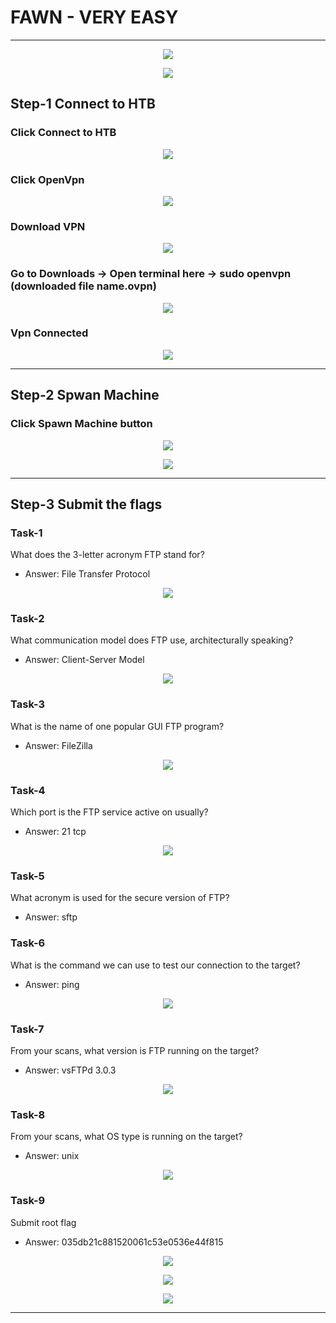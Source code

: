 # FAWN - VERY EASY

----------------------------------------------------------------------------

<p align="center">
 <img src="https://user-images.githubusercontent.com/94435318/161561175-85ea34cf-fc01-4ec8-bc88-3501953e7851.png">
</p>

<p align="center">
  <img src="https://user-images.githubusercontent.com/94435318/161755976-0d6ca557-97d2-4bd4-b71a-9a10ff10f4d6.png">
</p>


## Step-1 Connect to HTB

### Click Connect to HTB

<p align="center">
 <img src="https://user-images.githubusercontent.com/94435318/161561644-cf88f96e-2a23-48a2-b28f-b606e7b6fcc6.png">
</p> 

### Click OpenVpn

<p align="center">
 <img src="https://user-images.githubusercontent.com/94435318/161561762-777be237-ccc3-45a5-9df5-8500f46eda69.png">
</p> 

### Download VPN

<p align="center">
 <img src="https://user-images.githubusercontent.com/94435318/161561916-87f6fd74-b246-4c24-99c5-c8a6d18573ac.png">
</p> 

### Go to Downloads -> Open terminal here -> sudo openvpn (downloaded file name.ovpn)

<p align="center">
 <img src="https://user-images.githubusercontent.com/94435318/161562203-d80966ed-7fcc-4ec9-9b16-f6994084f7b8.png">
</p>

### Vpn Connected

<p align="center">
 <img src="https://user-images.githubusercontent.com/94435318/161563110-feb7219e-e1c9-40f0-a49b-d83c16dd5036.png">
</p> 

----------------------------------------------------------------------------------------------------------------

## Step-2 Spwan Machine

### Click Spawn Machine button 

<p align="center">
 <img src="https://user-images.githubusercontent.com/94435318/161563287-1f07f287-4a57-4fa9-aa22-ff8d6a2d2116.png">
</p> 

<p align="center">
 <img src="https://user-images.githubusercontent.com/94435318/161563503-2173df4b-2b14-462f-8abf-c59cadebddc6.png">
</p> 

---------------------------------------------------------------------------------------------------------------

## Step-3 Submit the flags

### Task-1 

What does the 3-letter acronym FTP stand for? 

- Answer: File Transfer Protocol

<p align="center">
  <img src="https://user-images.githubusercontent.com/94435318/161757014-e0464958-db21-45f0-a6bf-789fed766edf.png">
</p>

### Task-2 

What communication model does FTP use, architecturally speaking? 

- Answer: Client-Server Model

<p align="center">
  <img src="https://user-images.githubusercontent.com/94435318/161757472-5418506b-0a50-446d-b409-4c891255f6a7.png">
</p>

### Task-3 

What is the name of one popular GUI FTP program? 

- Answer: FileZilla

<p align="center">
  <img src="https://user-images.githubusercontent.com/94435318/161757688-d23a9e50-5a1e-4b72-939c-e7545f4733ba.png">
</p>

### Task-4 

Which port is the FTP service active on usually? 

- Answer: 21 tcp

<p align="center">
  <img src="https://user-images.githubusercontent.com/94435318/161758054-f6bfde55-670a-481a-bb07-b95af6b11ab4.png">
</p>

### Task-5

What acronym is used for the secure version of FTP? 

- Answer: sftp

### Task-6

What is the command we can use to test our connection to the target? 

- Answer: ping

<p align="center">
  <img src="https://user-images.githubusercontent.com/94435318/161758813-f80adeca-3c60-4e8f-869f-7627e2d460f9.png">
</p>

### Task-7

From your scans, what version is FTP running on the target? 

- Answer: vsFTPd 3.0.3

<p align="center">
  <img src="https://user-images.githubusercontent.com/94435318/161759763-b3ed9d6b-2a9a-4f2f-a684-3d2c5bdfbb18.png">
</p>

### Task-8

From your scans, what OS type is running on the target? 

- Answer: unix

<p align="center">
  <img src="https://user-images.githubusercontent.com/94435318/161760746-96dea6b0-5aea-406d-a78c-c868f22bbacd.png">
</p>

### Task-9

Submit root flag 

- Answer: 035db21c881520061c53e0536e44f815 
<p align="center">
  <img src="https://user-images.githubusercontent.com/94435318/161761687-0c2d9faa-fe2e-403f-90e0-79c70f1a7484.png">
</p>  

<p align="center">
  <img src="https://user-images.githubusercontent.com/94435318/161762281-ffe86de3-26f3-4c68-a509-9e1a069c7090.png">
</p>

<p align="center">
  <img src="https://user-images.githubusercontent.com/94435318/161762611-2b11eb8a-6d81-4c36-8ff2-efd78a44de65.png">
</p>

-------------------------------------------------------------------------------------------




